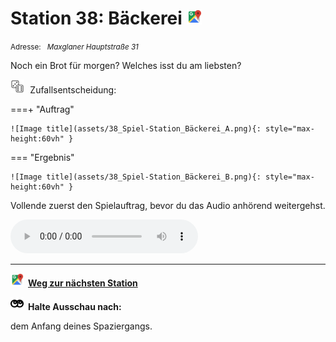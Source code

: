 # Station 38: Bäckerei  <a href="https://www.google.com/maps/dir/?api=1&travelmode=walking&destination=47.7972473,13.0219978"><img src="https://github.com/kipppunkte/kipppunkte/raw/gh-pages/assets/google-maps.svg" width="24" height="24"></a>

<small>Adresse:<em style="margin-left: 10px">Maxglaner Hauptstraße 31</em></small>



Noch ein Brot für morgen? Welches isst du am liebsten?
<div class="md-button dice-pic"><img class="no-click" src="https://github.com/kipppunkte/kipppunkte/raw/gh-pages/assets/rolling-dices.svg" style="height: 1.6em;margin-right :5px;background:white">  Zufallsentscheidung:<span class="dice-resp"/></div>

===+ "Auftrag" 

    ![Image title](assets/38_Spiel-Station_Bäckerei_A.png){: style="max-height:60vh" }

=== "Ergebnis"

    ![Image title](assets/38_Spiel-Station_Bäckerei_B.png){: style="max-height:60vh" }




Vollende zuerst den Spielauftrag, bevor du das Audio anhörend weitergehst.


<audio controls>
    <source src="https://github.com/kipppunkte/kipppunkte/raw/gh-pages/assets/38_Bäckerei.mp3" type="audio/mpeg">
    Your browser does not support the audio tag.
</audio>





____

<a href="https://www.google.com/maps/dir/?api=1&travelmode=walking&destination=47.7972473,13.0219978"><img src="https://github.com/kipppunkte/kipppunkte/raw/gh-pages/assets/google-maps.svg" style="height: 1.5em;margin-right: 0.5em"></a>**[Weg zur nächsten Station](https://www.google.com/maps/dir/?api=1&travelmode=walking&destination=47.7972473,13.0219978)**



<img class="no-click" src="https://github.com/kipppunkte/kipppunkte/raw/gh-pages/assets/eyes.svg" style="height: 1.5em;background: white;margin-right: 0.5em">**Halte Ausschau nach:**

dem Anfang deines Spaziergangs.